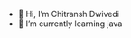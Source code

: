 - 👋 Hi, I’m Chitransh Dwivedi
- 🌱 I’m currently learning java


<!---
CD9codes/CD9codes is a ✨ special ✨ repository because its `README.md` (this file) appears on your GitHub profile.
You can click the Preview link to take a look at your changes.
--->
